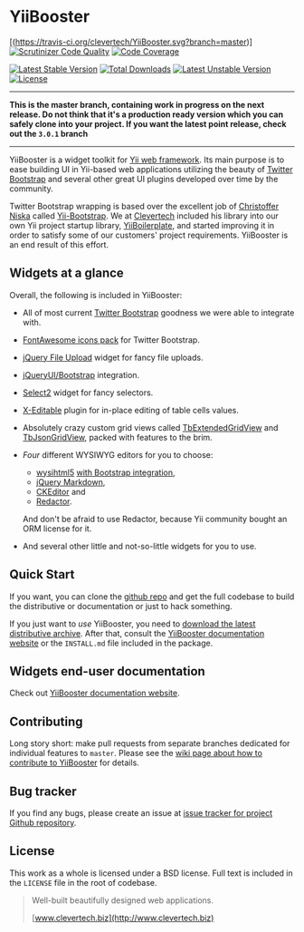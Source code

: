 YiiBooster 
==========

[(https://travis-ci.org/clevertech/YiiBooster.svg?branch=master)]
[![Scrutinizer Code Quality](https://scrutinizer-ci.com/g/clevertech/YiiBooster/badges/quality-score.png?b=master)](https://scrutinizer-ci.com/g/clevertech/YiiBooster/?branch=master)
[![Code Coverage](https://scrutinizer-ci.com/g/clevertech/YiiBooster/badges/coverage.png?b=master)](https://scrutinizer-ci.com/g/clevertech/YiiBooster/?branch=master)

[![Latest Stable Version](https://poser.pugx.org/clevertech/yii-booster/v/stable.png)](https://github.com/clevertech/YiiBooster/tree/3.0.1) [![Total Downloads](https://poser.pugx.org/clevertech/yii-booster/downloads.png)](https://packagist.org/packages/clevertech/yii-booster) [![Latest Unstable Version](https://poser.pugx.org/clevertech/yii-booster/v/unstable.png)](https://github.com/clevertech/YiiBooster/tree/master) [![License](https://poser.pugx.org/clevertech/yii-booster/license.png)](https://github.com/clevertech/YiiBooster/blob/master/LICENSE)

---

**This is the master branch, containing work in progress on the next release. 
Do not think that it's a production ready version which you can safely clone into your project.
If you want the latest point release, check out the `3.0.1` branch**

---

YiiBooster is a widget toolkit for [Yii web framework](http://www.yiiframework.com).
Its main purpose is to ease building UI in Yii-based web applications utilizing the beauty of [Twitter Bootstrap][twitter-bootstrap]
and several other great UI plugins developed over time by the community.

Twitter Bootstrap wrapping is based over the excellent job of [Christoffer Niska](https://twitter.com/Crisu83) called [Yii-Bootstrap](http://www.cniska.net/yii-bootstrap/).
We at [Clevertech](http://clevertech.biz) included his library into our own Yii project startup library, [YiiBoilerplate](http://github.com/clevertech/yiiboilerplate),
and started improving it in order to satisfy some of our customers' project requirements.
YiiBooster is an end result of this effort.

## Widgets at a glance
Overall, the following is included in YiiBooster:

*   All of most current [Twitter Bootstrap][twitter-bootstrap] goodness we were able to integrate with.
*   [FontAwesome icons pack](http://fortawesome.github.io/Font-Awesome/) for Twitter Bootstrap.
*   [jQuery File Upload](https://github.com/blueimp/jQuery-File-Upload) widget for fancy file uploads.
*   [jQueryUI/Bootstrap](http://addyosmani.github.io/jquery-ui-bootstrap/) integration.
*   [Select2](http://ivaynberg.github.io/select2/) widget for fancy selectors.
*   [X-Editable](http://vitalets.github.io/x-editable/) plugin for in-place editing of table cells values.
*   Absolutely crazy custom grid views called [TbExtendedGridView](http://yii-booster.clevertech.biz/extended-grid.html) and [TbJsonGridView](http://yii-booster.clevertech.biz/json-grid.html), packed with features to the brim.
*   *Four* different WYSIWYG editors for you to choose:

    * [wysihtml5](https://github.com/xing/wysihtml5) [with Bootstrap integration](https://github.com/jhollingworth/bootstrap-wysihtml5),
    * [jQuery Markdown](https://github.com/arhpreston/jquery-markdown),
    * [CKEditor](http://ckeditor.com/) and
    * [Redactor](http://imperavi.com/redactor/).

    And don't be afraid to use Redactor, because Yii community bought an ORM license for it.
*   And several other little and not-so-little widgets for you to use.

## Quick Start

If you want, you can clone the [github repo](https://github.com/clevertech/YiiBooster) and get the full codebase
to build the distributive or documentation or just to hack something.

If you just want to _use_ YiiBooster, you need to [download the latest distributive archive](https://sourceforge.net/projects/yiibooster/files/latest/download?source=files).
After that, consult the [YiiBooster documentation website][booster-docs] or the `INSTALL.md` file included in the package.

## Widgets end-user documentation
Check out [YiiBooster documentation website][booster-docs].

## Contributing
Long story short: make pull requests from separate branches dedicated for individual features to `master`.
Please see the [wiki page about how to contribute to YiiBooster](https://github.com/clevertech/YiiBooster/wiki/How-to-contribute-to-this-repository) for details.

## Bug tracker
If you find any bugs, please create an issue at [issue tracker for project Github repository][booster-issues].

## License
This work as a whole is licensed under a BSD license. Full text is included in the `LICENSE` file in the root of codebase.

> Well-built beautifully designed web applications.
>
> [www.clevertech.biz](http://www.clevertech.biz)

[twitter-bootstrap]: http://twitter.github.com/bootstrap/
[booster-docs]: http://yii-booster.clevertech.biz/
[booster-issues]: https://github.com/clevertech/YiiBooster/issues
